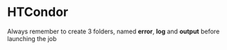 # HTCondor

Always remember to create 3 folders, named **error**, **log** and **output** before launching the job

